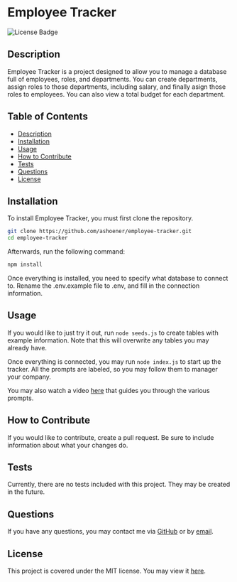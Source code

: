 # Employee Tracker

![License Badge](https://img.shields.io/badge/license-MIT-green)

## Description

Employee Tracker is a project designed to allow you to manage a database full of employees, roles, and departments.
You can create departments, assign roles to those departments, including salary, and finally asign those roles to employees.
You can also view a total budget for each department.

## Table of Contents

- [Description](#description)
- [Installation](#installation)
- [Usage](#usage)
- [How to Contribute](#how-to-contribute)
- [Tests](#tests)
- [Questions](#questions)
- [License](#license)

## Installation

To install Employee Tracker, you must first clone the repository.

```bash
git clone https://github.com/ashoener/employee-tracker.git
cd employee-tracker
```

Afterwards, run the following command:

```bash
npm install
```

Once everything is installed, you need to specify what database to connect to. Rename the .env.example file to .env, and fill in the connection information.

## Usage

If you would like to just try it out, run `node seeds.js` to create tables with example information. Note that this will overwrite any tables you may already have.

Once everything is connected, you may run `node index.js` to start up the tracker. All the prompts are labeled, so you may follow them to manager your company.

You may also watch a video [here](https://youtu.be/Io93oU47CDg) that guides you through the various prompts.

## How to Contribute

If you would like to contribute, create a pull request. Be sure to include information about what your changes do.

## Tests

Currently, there are no tests included with this project. They may be created in the future.

## Questions

If you have any questions, you may contact me via [GitHub](ashoener) or by [email](mailto:a.b.shoener@gmail.com).

## License

This project is covered under the MIT license. You may view it [here](/LICENSE).
